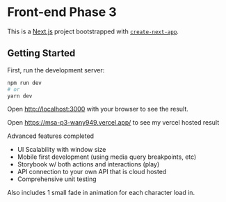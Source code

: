 # Front-end Phase 3

This is a [Next.js](https://nextjs.org/) project bootstrapped with [`create-next-app`](https://github.com/vercel/next.js/tree/canary/packages/create-next-app).

## Getting Started

First, run the development server:

```bash
npm run dev
# or
yarn dev
```

Open [http://localhost:3000](http://localhost:3000) with your browser to see the result.

Open https://msa-p3-wany949.vercel.app/ to see my vercel hosted result

Advanced features completed
- UI Scalability with window size
- Mobile first development (using media query breakpoints, etc)
- Storybook w/ both actions and interactions (play)
- API connection to your own API that is cloud hosted
- Comprehensive unit testing

Also includes 1 small fade in animation for each character load in.

